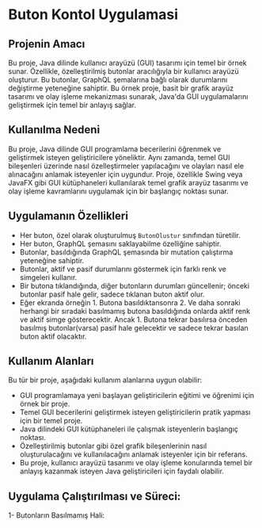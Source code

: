 # Buton Kontol Uygulamasi

 ## Projenin Amacı
Bu proje, Java dilinde kullanıcı arayüzü (GUI) tasarımı için temel bir örnek sunar. Özellikle, özelleştirilmiş butonlar aracılığıyla bir kullanıcı arayüzü oluşturur. Bu butonlar, GraphQL şemalarına bağlı olarak durumlarını değiştirme yeteneğine sahiptir. Bu örnek proje, basit bir grafik arayüz tasarımı ve olay işleme mekanizması sunarak, Java'da GUI uygulamalarını geliştirmek için temel bir anlayış sağlar.

## Kullanılma Nedeni
Bu proje, Java dilinde GUI programlama becerilerini öğrenmek ve geliştirmek isteyen geliştiricilere yöneliktir. Aynı zamanda, temel GUI bileşenleri üzerinde nasıl özelleştirmeler yapılacağını ve olayları nasıl ele alınacağını anlamak isteyenler için uygundur. Proje, özellikle Swing veya JavaFX gibi GUI kütüphaneleri kullanılarak temel grafik arayüz tasarımı ve olay işleme kavramlarını uygulamak için bir başlangıç noktası sunar.
## Uygulamanın Özellikleri 
- Her buton, özel olarak oluşturulmuş `ButonOlustur` sınıfından türetilir.
- Her buton, GraphQL şemasını saklayabilme özelliğine sahiptir.
- Butonlar, basıldığında GraphQL şemasında bir mutation çalıştırma yeteneğine sahiptir.
- Butonlar, aktif ve pasif durumlarını göstermek için farklı renk ve simgeleri kullanır.
- Bir butona tıklandığında, diğer butonların durumları güncellenir; önceki butonlar pasif hale gelir, sadece tıklanan buton aktif olur.
- Eğer ekranda örneğin 1. Butona basıldıktansonra  2.  Ve  daha  sonraki  herhangi  bir sıradaki basılmamış butona basıldığında onlarda aktif renk ve aktif simge gösterecektir. Ancak 1. Butona tekrar basılırsa önceden basılmış butonlar(varsa) pasif hale gelecektir ve sadece tekrar basılan buton aktif olacaktır.

## Kullanım Alanları
  Bu tür bir proje, aşağıdaki kullanım alanlarına uygun olabilir:
- GUI programlamaya yeni başlayan geliştiricilerin eğitimi ve öğrenimi için örnek bir proje.
- Temel GUI becerilerini geliştirmek isteyen geliştiricilerin pratik yapması için bir temel proje.
- Java dilindeki GUI kütüphaneleri ile çalışmak isteyenlerin başlangıç noktası.
- Özelleştirilmiş butonlar gibi özel grafik bileşenlerinin nasıl oluşturulacağını ve kullanılacağını anlamak isteyenler için bir referans.
- Bu proje, kullanıcı arayüzü tasarımı ve olay işleme konularında temel bir anlayış kazanmak isteyen Java geliştiricileri için faydalı olabilir.

## Uygulama Çalıştırılması ve Süreci:
1- Butonların Basılmamış Hali:

